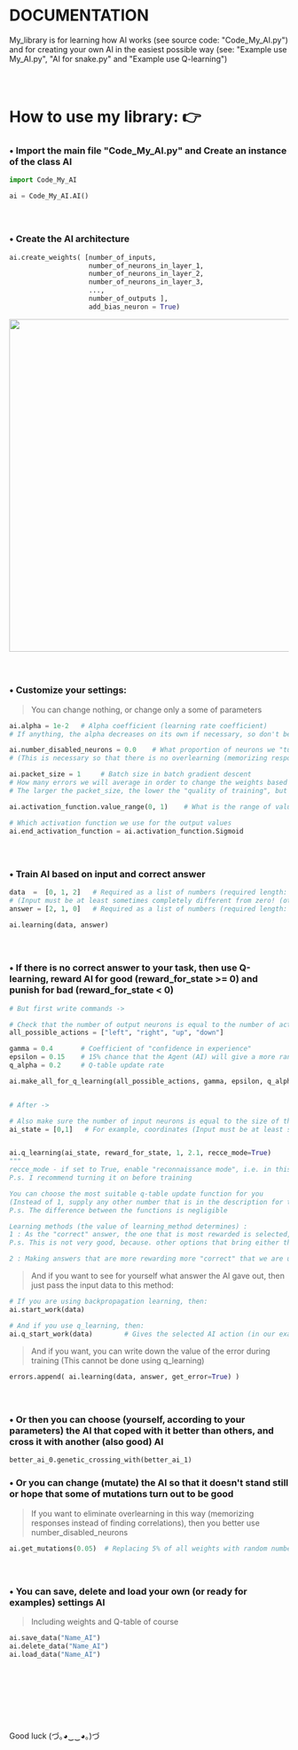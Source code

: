 # DOCUMENTATION
My_library is for learning how AI works (see source code: "Code_My_AI.py") and for creating your own AI in the easiest possible way (see: "Example use My_AI.py", "AI for snake.py" and "Example use Q-learning")


####  
# How to use my library: 👉
### • Import the main file "Code_My_AI.py" and Create an instance of the class AI
```python
import Code_My_AI

ai = Code_My_AI.AI()
```


####  
### • Create the AI architecture
```python
ai.create_weights( [number_of_inputs,
                    number_of_neurons_in_layer_1,
                    number_of_neurons_in_layer_2, 
                    number_of_neurons_in_layer_3, 
                    ...,
                    number_of_outputs ],
                    add_bias_neuron = True)
```
<div id="header" align="left">
  <img src="https://i.ibb.co/nbbTLZS/Usage-example.png" width="600"/>
</div>


####  
### • Customize your settings:
> You can change nothing, or change only a some of parameters
```python
ai.alpha = 1e-2   # Alpha coefficient (learning rate coefficient)
# If anything, the alpha decreases on its own if necessary, so don't be afraid to set it higher (but don't count on saving weights when changing alpha)

ai.number_disabled_neurons = 0.0    # What proportion of neurons we "turn off" during training
# (This is necessary so that there is no overlearning (memorizing responses instead of finding correlations))

ai.packet_size = 1     # Batch size in batch gradient descent
# How many errors we will average in order to change the weights based on this average error
# The larger the packet_size, the lower the "quality of training", but the speed of training iterations is greater

ai.activation_function.value_range(0, 1)    # What is the range of values in the output

# Which activation function we use for the output values
ai.end_activation_function = ai.activation_function.Sigmoid 
```


####  
### • Train AI based on input and correct answer
```python
data  =  [0, 1, 2]   # Required as a list of numbers (required length: number of inputs)
# (Input must be at least sometimes completely different from zero! (otherwise it will not learn))
answer = [2, 1, 0]   # Required as a list of numbers (required length: number of outputs)

ai.learning(data, answer)
```

####  
### • If there is no correct answer to your task, then use Q-learning, reward AI for good (reward_for_state >= 0) and punish for bad (reward_for_state < 0)
```python
# But first write commands ->

# Check that the number of output neurons is equal to the number of actions
all_possible_actions = ["left", "right", "up", "down"]

gamma = 0.4       # Coefficient of "confidence in experience"
epsilon = 0.15    # 15% chance that the Agent (AI) will give a more random answer (Needed to "study" the environment)
q_alpha = 0.2     # Q-table update rate

ai.make_all_for_q_learning(all_possible_actions, gamma, epsilon, q_alpha)


# After ->

# Also make sure the number of input neurons is equal to the size of the state list
ai_state = [0,1]   # For example, coordinates (Input must be at least sometimes completely different from zero! (otherwise it will not learn))


ai.q_learning(ai_state, reward_for_state, 1, 2.1, recce_mode=True)
"""
recce_mode - if set to True, enable "reconnaissance mode", i.e. in this mode, the AI does not learn, but only the Q-table is replenished (and random actions are performed)
P.s. I recommend turning it on before training

You can choose the most suitable q-table update function for you
(Instead of 1, supply any other number that is in the description for this function)
P.s. The difference between the functions is negligible

Learning methods (the value of learning_method determines) :
1 : As the "correct" answer, the one that is most rewarded is selected, and the place of action (which leads to the best answer) is set to the maximum value of the activation function, and to the other places the minimum of the activation function
P.s. This is not very good, because. other options that bring either the same or a little less reward are ignored (and only one "correct" one is selected). BUT IT IS WELL SUITABLE WHEN YOU HAVE EXCLUSIVELY ONE CORRECT ANSWER IN THE PROBLEM AND THERE CANNOT BE "MORE" AND "LESS" CORRECT

2 : Making answers that are more rewarding more "correct" that we are using learning method 2 and raising to the power of 2 "striving for better results", and 2.345 means that the power will be 3.45 )"""
```


> And if you want to see for yourself what answer the AI gave out, then just pass the input data to this method:
```python
# If you are using backpropagation learning, then:
ai.start_work(data)

# And if you use q_learning, then:
ai.q_start_work(data)        # Gives the selected AI action (in our example it is "left", "right", "up" or "down")
```
> And if you want, you can write down the value of the error during training
> (This cannot be done using q_learning)
```python
errors.append( ai.learning(data, answer, get_error=True) )
```


####  
### • Or then you can choose (yourself, according to your parameters) the AI that coped with it better than others, and cross it with another (also good) AI
```python
better_ai_0.genetic_crossing_with(better_ai_1)
```


### • Or you can change (mutate) the AI so that it doesn't stand still or hope that some of mutations turn out to be good
> If you want to eliminate overlearning in this way (memorizing responses instead of finding correlations), then you better use number_disabled_neurons
```python
ai.get_mutations(0.05)  # Replacing 5% of all weights with random numbers
```

####  
### • You can save, delete and load your own (or ready for examples) settings AI
> Including weights and Q-table of course
```python
ai.save_data("Name_AI")
ai.delete_data("Name_AI")
ai.load_data("Name_AI")
```


####  
####  
####  
Good luck
(づ｡◕‿‿◕｡)づ
